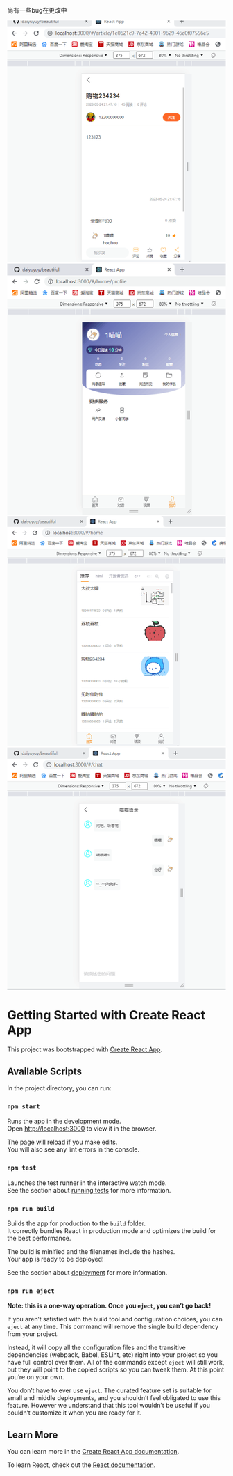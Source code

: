 
尚有一些bug在更改中

![image](https://github.com/daiyuyuy/beautiful/blob/master/image-readme/0UUCZA%5B1AEVHH5M%24F~WVAP4.png)
![image](https://github.com/daiyuyuy/beautiful/blob/master/image-readme/54_F_9AC2_MEY%5D%60DLI%602%5DV6.png)
![image](https://github.com/daiyuyuy/beautiful/blob/master/image-readme/P51%40%5DXI%5DVTIBXJO~%5DM9B9NV.png)
![image](https://github.com/daiyuyuy/beautiful/blob/master/image-readme/Z2%7B9SP7%7B%5DDLVEGCAY~HU%5DDD.png)

# Getting Started with Create React App

This project was bootstrapped with [Create React App](https://github.com/facebook/create-react-app).

## Available Scripts

In the project directory, you can run:

### `npm start`

Runs the app in the development mode.\
Open [http://localhost:3000](http://localhost:3000) to view it in the browser.

The page will reload if you make edits.\
You will also see any lint errors in the console.

### `npm test`

Launches the test runner in the interactive watch mode.\
See the section about [running tests](https://facebook.github.io/create-react-app/docs/running-tests) for more information.

### `npm run build`

Builds the app for production to the `build` folder.\
It correctly bundles React in production mode and optimizes the build for the best performance.

The build is minified and the filenames include the hashes.\
Your app is ready to be deployed!

See the section about [deployment](https://facebook.github.io/create-react-app/docs/deployment) for more information.

### `npm run eject`

**Note: this is a one-way operation. Once you `eject`, you can’t go back!**

If you aren’t satisfied with the build tool and configuration choices, you can `eject` at any time. This command will remove the single build dependency from your project.

Instead, it will copy all the configuration files and the transitive dependencies (webpack, Babel, ESLint, etc) right into your project so you have full control over them. All of the commands except `eject` will still work, but they will point to the copied scripts so you can tweak them. At this point you’re on your own.

You don’t have to ever use `eject`. The curated feature set is suitable for small and middle deployments, and you shouldn’t feel obligated to use this feature. However we understand that this tool wouldn’t be useful if you couldn’t customize it when you are ready for it.

## Learn More

You can learn more in the [Create React App documentation](https://facebook.github.io/create-react-app/docs/getting-started).

To learn React, check out the [React documentation](https://reactjs.org/).
